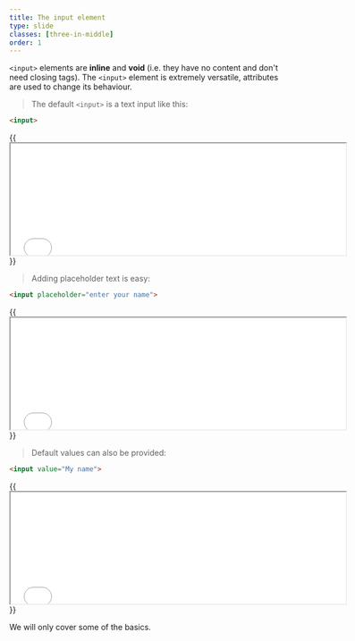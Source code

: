 ```yaml
---
title: The input element
type: slide
classes: [three-in-middle]
order: 1
---
```


`<input>` elements are **inline** and **void** (i.e. they have no content and don't need closing tags).
The `<input>` element is extremely versatile, attributes are used to change its behaviour.


> The default `<input>` is a text input like this: 


```HTML
<input>
```
{{<iframe src="iframes/2.1.html" width="600" height="200">}}{{</iframe>}}


> Adding placeholder text is easy: 

```HTML
<input placeholder="enter your name">
```
{{<iframe src="iframes/2.2.html" width="600" height="200">}}{{</iframe>}}

> Default values can also be provided: 

```HTML
<input value="My name">
```
{{<iframe src="iframes/2.3.html" width="600" height="200">}}{{</iframe>}}


We will only cover some of the basics.